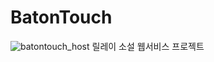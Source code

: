 # BatonTouch
![batontouch_host](https://user-images.githubusercontent.com/63915665/131249376-eb2d52ea-bfb6-482c-8cc0-41ca5645fb59.PNG)
릴레이 소설 웹서비스 프로젝트
